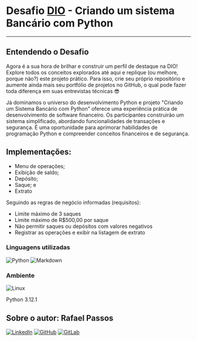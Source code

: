 # Desafio [DIO](https://web.dio.me/) - Criando um sistema Bancário com Python
---
## Entendendo o Desafio

Agora é a sua hora de brilhar e construir um perfil de destaque na DIO! Explore todos os conceitos explorados até aqui e replique (ou melhore, porque não?) este projeto prático. Para isso, crie seu próprio repositório e aumente ainda mais seu portfólio de projetos no GitHub, o qual pode fazer toda diferença em suas entrevistas técnicas 😎

Já dominamos o universo do desenvolvimento Python e projeto "Criando um Sistema Bancário com Python" oferece uma experiência prática de desenvolvimento de software financeiro. Os participantes construirão um sistema simplificado, abordando funcionalidades de transações e segurança. É uma oportunidade para aprimorar habilidades de programação Python e compreender conceitos financeiros e de segurança.

## Implementações:

- Menu de operações;
- Exibição de saldo;
- Depósito;
- Saque; e
- Extrato

Seguindo as regras de negócio informadas (requisitos):

- Limite máximo de 3 saques
- Limite máximo de R$500,00 por saque
- Não permitir saques ou depósitos com valores negativos
- Registrar as operações e exibir na listagem de extrato


### Linguagens utilizadas

![Python](https://img.shields.io/badge/python-3670A0?style=for-the-badge&logo=python&logoColor=ffdd54)
![Markdown](https://img.shields.io/badge/Markdown-000?style=for-the-badge&logo=markdown)


### Ambiente
![Linux](https://img.shields.io/badge/Linux-000?style=for-the-badge&logo=linux&logoColor=FCC624)

Python 3.12.1


## Sobre o autor: Rafael Passos
[![LinkedIn](https://img.shields.io/badge/LinkedIn-000?style=for-the-badge&logo=linkedin&logoColor=0E76A8)](www.linkedin.com/in/rapassos)
[![GitHub](https://img.shields.io/badge/GitHub-100000?style=for-the-badge&logo=github&logoColor=white)](https://github.com/rapassos)
[![GitLab](https://img.shields.io/badge/GitLab-330F63?style=for-the-badge&logo=gitlab&logoColor=white)](https://gitlab.com/rapassos)